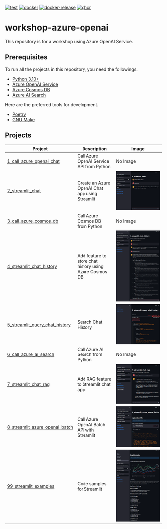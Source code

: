 [![test](https://github.com/ks6088ts-labs/workshop-azure-openai/actions/workflows/test.yaml/badge.svg?branch=main)](https://github.com/ks6088ts-labs/workshop-azure-openai/actions/workflows/test.yaml?query=branch%3Amain)
[![docker](https://github.com/ks6088ts-labs/workshop-azure-openai/actions/workflows/docker.yaml/badge.svg?branch=main)](https://github.com/ks6088ts-labs/workshop-azure-openai/actions/workflows/docker.yaml?query=branch%3Amain)
[![docker-release](https://github.com/ks6088ts-labs/workshop-azure-openai/actions/workflows/docker-release.yaml/badge.svg)](https://github.com/ks6088ts-labs/workshop-azure-openai/actions/workflows/docker-release.yaml)
[![ghcr](https://github.com/ks6088ts-labs/workshop-azure-openai/actions/workflows/ghcr.yaml/badge.svg)](https://github.com/ks6088ts-labs/workshop-azure-openai/actions/workflows/ghcr.yaml)

# workshop-azure-openai

This repository is for a workshop using Azure OpenAI Service.

## Prerequisites

To run all the projects in this repository, you need the followings.

- [Python 3.10+](https://www.python.org/downloads/)
- [Azure OpenAI Service](https://azure.microsoft.com/en-us/products/ai-services/openai-service)
- [Azure Cosmos DB](https://azure.microsoft.com/en-us/products/cosmos-db/)
- [Azure AI Search](https://azure.microsoft.com/en-us/products/ai-services/ai-search)

Here are the preferred tools for development.

- [Poetry](https://python-poetry.org/docs/#installation)
- [GNU Make](https://www.gnu.org/software/make/)

## Projects

| Project                                                                           | Description                                             | Image                                                                                    |
| --------------------------------------------------------------------------------- | ------------------------------------------------------- | ---------------------------------------------------------------------------------------- |
| [1_call_azure_openai_chat](./apps/1_call_azure_openai_chat/README.md)             | Call Azure OpenAI Service API from Python               | No Image                                                                                 |
| [2_streamlit_chat](./apps/2_streamlit_chat/README.md)                             | Create an Azure OpenAI Chat app using Streamlit         | ![2_streamlit_chat](./docs/images/2_streamlit_chat.chat_page.png)                        |
| [3_call_azure_cosmos_db](./apps/3_call_azure_cosmos_db/README.md)                 | Call Azure Cosmos DB from Python                        | No Image                                                                                 |
| [4_streamlit_chat_history](./apps/4_streamlit_chat_history/README.md)             | Add feature to store chat history using Azure Cosmos DB | ![4_streamlit_chat_history](./docs/images/4_streamlit_chat_history.chat_page.png)        |
| [5_streamlit_query_chat_history](./apps/5_streamlit_query_chat_history/README.md) | Search Chat History                                     | ![5_streamlit_query_chat_history](./docs/images/5_streamlit_query_chat_history.main.png) |
| [6_call_azure_ai_search](./apps/6_call_azure_ai_search/README.md)                 | Call Azure AI Search from Python                        | No Image                                                                                 |
| [7_streamlit_chat_rag](./apps/7_streamlit_chat_rag/README.md)                     | Add RAG feature to Streamlit chat app                   | ![7_streamlit_chat_rag](./docs/images/7_streamlit_chat_rag.main.png)                     |
| [8_streamlit_azure_openai_batch](./apps/8_streamlit_azure_openai_batch/README.md) | Call Azure OpenAI Batch API with Streamlit              | ![8_streamlit_azure_openai_batch](./docs/images/8_streamlit_azure_openai_batch.main.png) |
| [99_streamlit_examples](./apps/99_streamlit_examples/README.md)                   | Code samples for Streamlit                              | ![99_streamlit_examples](./docs/images/99_streamlit_examples.explaindata.png)            |
